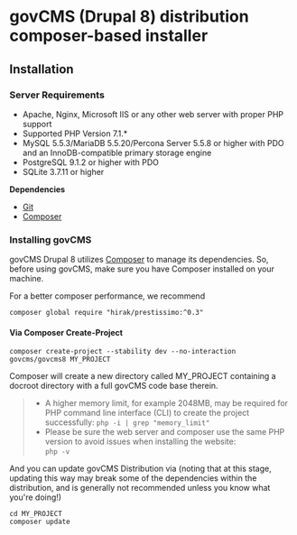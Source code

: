 # govCMS (Drupal 8) distribution composer-based installer

## Installation

### Server Requirements

* Apache, Nginx, Microsoft IIS or any other web server with proper PHP support
* Supported PHP Version 7.1.*
* MySQL 5.5.3/MariaDB 5.5.20/Percona Server 5.5.8 or higher with PDO and an InnoDB-compatible primary storage engine
* PostgreSQL 9.1.2 or higher with PDO
* SQLite 3.7.11 or higher

**Dependencies**

* [Git](http://git-scm.com/)
* [Composer](https://getcomposer.org/)

### Installing govCMS

govCMS Drupal 8 utilizes [Composer](https://getcomposer.org/) to manage its dependencies. So, before using govCMS, make sure you have Composer installed on your machine.

For a better composer performance, we recommend

```
composer global require "hirak/prestissimo:^0.3"
```

#### Via Composer Create-Project

```
composer create-project --stability dev --no-interaction govcms/govcms8 MY_PROJECT
```

Composer will create a new directory called MY_PROJECT containing a docroot directory with a full govCMS code base therein.

> * A higher memory limit, for example 2048MB, may be required for PHP command line interface (CLI) to create the project successfully: ```php -i | grep "memory_limit"```
> * Please be sure the web server and composer use the same PHP version to avoid issues when installing the website:  
> ```php -v```

And you can update govCMS Distribution via (noting that at this stage, updating this way may break some of the dependencies within the distribution, and is generally not recommended unless you know what you're doing!)
```
cd MY_PROJECT
composer update
```
